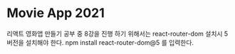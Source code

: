 # Movie App 2021

리액트 영화앱 만들기 공부 중
8강을 진행 하기 위해서는 react-router-dom 설치시 5버전을 설치해야 한다.
npm install react-router-dom@5 를 입력한다. 
